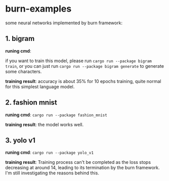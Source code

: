 # burn-examples
some neural networks implemented by burn framework:

## 1. bigram

   **runing cmd**:
   
   if you want to train this model, please run `cargo run --package bigram train`, or you can just run `cargo run --package bigram generate` to generate some characters.
   
   **training result**: accuracy is about 35% for 10 epochs training, quite normal for this simplest language model.
   
## 2. fashion mnist
   
   **runing cmd**: `cargo run --package fashion_mnist`
   
   **training result**: the model works well.
   
## 3. yolo v1
   
   **runing cmd**: `cargo run --package yolo_v1`
   
   **training result**: Training process can't be completed as the loss stops decreasing at around 14, leading to its termination by the burn framework. I'm still investigating the reasons behind this.
